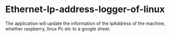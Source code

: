 # Ethernet-Ip-address-logger-of-linux
The application will update the information of the IpAddress of the machine, whether raspberry, linux Pc etc to a google sheet.
